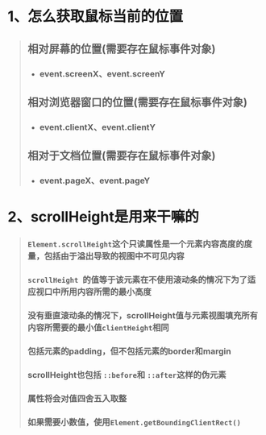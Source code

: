 # 1、怎么获取鼠标当前的位置

>## 相对屏幕的位置(需要存在鼠标事件对象)
>
>- ### event.screenX、event.screenY
>
>## 相对浏览器窗口的位置(需要存在鼠标事件对象)
>
>- ### event.clientX、event.clientY
>
>## 相对于文档位置(需要存在鼠标事件对象)
>
>- ### event.pageX、event.pageY

# 2、scrollHeight是用来干嘛的

> ### `Element.scrollHeight`这个只读属性是一个元素内容高度的度量，包括由于溢出导致的视图中不可见内容
>
> ### `scrollHeight `的值等于该元素在不使用滚动条的情况下为了适应视口中所用内容所需的最小高度
>
> ### 没有垂直滚动条的情况下，scrollHeight值与元素视图填充所有内容所需要的最小值`clientHeight`相同
>
> ### 包括元素的padding，但不包括元素的border和margin
>
> ### scrollHeight也包括 `::before`和 `::after`这样的伪元素
>
> ### 属性将会对值四舍五入取整
>
> ### 如果需要小数值，使用`Element.getBoundingClientRect()`

